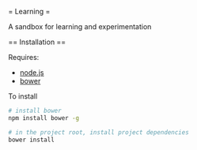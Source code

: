 = Learning =

A sandbox for learning and experimentation

== Installation ==

Requires:

* [node.js](nodejs.org)
* [bower](http://bower.io)

To install

```bash
# install bower
npm install bower -g

# in the project root, install project dependencies
bower install
```
